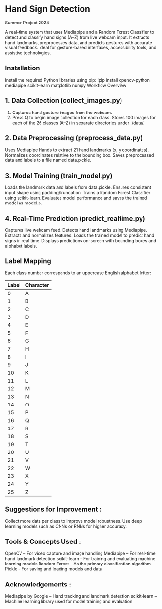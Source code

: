 # Hand Sign Detection
Summer Project 2024

A real-time system that uses Mediapipe and a Random Forest Classifier to detect and classify hand signs (A–Z) from live webcam input. It extracts hand landmarks, preprocesses data, and predicts gestures with accurate visual feedback.
Ideal for gesture-based interfaces, accessibility tools, and assistive technologies.

## Installation
Install the required Python libraries using pip:
!pip install opencv-python mediapipe scikit-learn matplotlib numpy
Workflow Overview
## 1. Data Collection (collect_images.py)
   1. Captures hand gesture images from the webcam.
   2. Press Q to begin image collection for each class.
   Stores 100 images for each of the 26 classes (A–Z) in separate directories under ./data/.

## 2. Data Preprocessing (preprocess_data.py)
   Uses Mediapipe Hands to extract 21 hand landmarks (x, y coordinates).
   Normalizes coordinates relative to the bounding box.
   Saves preprocessed data and labels to a file named data.pickle.

## 3. Model Training (train_model.py)
   Loads the landmark data and labels from data.pickle.
   Ensures consistent input shape using padding/truncation.
   Trains a Random Forest Classifier using scikit-learn.
   Evaluates model performance and saves the trained model as model.p.

## 4. Real-Time Prediction (predict_realtime.py)
   Captures live webcam feed.
   Detects hand landmarks using Mediapipe.
   Extracts and normalizes features.
   Loads the trained model to predict hand signs in real time.
   Displays predictions on-screen with bounding boxes and alphabet labels.

## Label Mapping
Each class number corresponds to an uppercase English alphabet letter:

| Label | Character |
|-------|-----------|
| 0     | A         |
| 1     | B         |
| 2     | C         |
| 3     | D         |
| 4     | E         |
| 5     | F         |
| 6     | G         |
| 7     | H         |
| 8     | I         |
| 9     | J         |
| 10    | K         |
| 11    | L         |
| 12    | M         |
| 13    | N         |
| 14    | O         |
| 15    | P         |
| 16    | Q         |
| 17    | R         |
| 18    | S         |
| 19    | T         |
| 20    | U         |
| 21    | V         |
| 22    | W         |
| 23    | X         |
| 24    | Y         |
| 25    | Z         |


## Suggestions for Improvement :
   Collect more data per class to improve model robustness.
   Use deep learning models such as CNNs or RNNs for higher accuracy.

## Tools & Concepts Used :
   OpenCV – For video capture and image handling
   Mediapipe – For real-time hand landmark detection
   scikit-learn – For training and evaluating machine learning models
   Random Forest – As the primary classification algorithm
   Pickle – For saving and loading models and data

## Acknowledgements :
   Mediapipe by Google – Hand tracking and landmark detection
   scikit-learn – Machine learning library used for model training and evaluation


